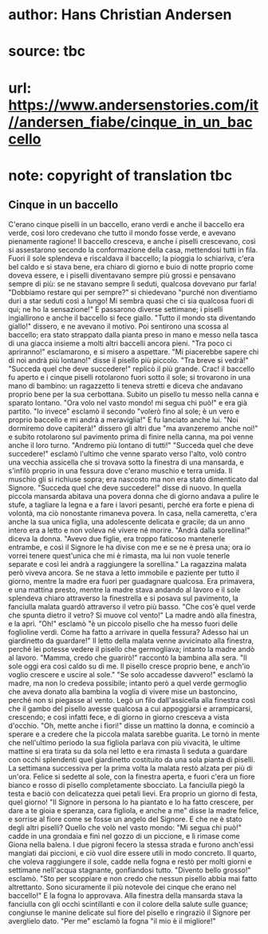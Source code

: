 # author: Hans Christian Andersen
# source: tbc
# url: https://www.andersenstories.com/it//andersen_fiabe/cinque_in_un_baccello
# note: copyright of translation tbc

## Cinque in un baccello 

C'erano cinque piselli in un baccello, erano verdi e anche il baccello
era verde, così loro credevano che tutto il mondo fosse verde, e avevano
pienamente ragione! Il baccello cresceva, e anche i piselli crescevano,
così si assestarono secondo la conformazione della casa, mettendosi
tutti in fila. Fuori il sole splendeva e riscaldava il baccello; la
pioggia lo schiariva, c'era bel caldo e si stava bene, era chiaro di
giorno e buio di notte proprio come doveva essere, e i piselli
diventavano sempre più grossi e pensavano sempre di più: se ne stavano
sempre lì seduti, qualcosa dovevano pur farla!
"Dobbiamo restare qui per sempre?" si chiedevano "purché non
diventiamo duri a star seduti così a lungo! Mi sembra quasi che ci sia
qualcosa fuori di qui; ne ho la sensazione!"
E passarono diverse settimane; i piselli ingiallirono e anche il
baccello si fece giallo. "Tutto il mondo sta diventando giallo!"
dissero, e ne avevano il motivo.
Poi sentirono una scossa al baccello; era stato strappato dalla pianta
preso in mano e messo nella tasca di una giacca insieme a molti altri
baccelli ancora pieni.
"Tra poco ci apriranno!" esclamarono, e si misero a aspettare.
"Mi piacerebbe sapere chi di noi andrà più lontano!" disse il pisello
più piccolo. "Tra breve si vedrà!"
"Succeda quel che deve succedere!" replicò il più grande.
Crac! il baccello fu aperto e i cinque piselli rotolarono fuori sotto il
sole; si trovarono in una mano di bambino: un ragazzetto li teneva
stretti e diceva che andavano proprio bene per la sua cerbottana. Subito
un pisello tu messo nella canna e sparato lontano.
"Ora volo nel vasto mondo! mi segua chi può!" e era già partito.
"Io invece" esclamò il secondo "volerò fino al sole; è un vero e
proprio baccello e mi andrà a meraviglia!"
E fu lanciato anche lui.
"Noi dormiremo dove capiterà!" dissero gli altri due "ma avanzeremo
anche noi!" e subito rotolarono sul pavimento prima di finire nella
canna, ma poi venne anche il loro turno. "Andremo più lontano di
tutti!"
"Succeda quel che deve succedere!" esclamò l'ultimo che venne sparato
verso l'alto, volò contro una vecchia assicella che si trovava sotto la
finestra di una mansarda, e s'infilò proprio in una fessura dove
c'erano muschio e terra umida. Il muschio gli si richiuse sopra; era
nascosto ma non era stato dimenticato dal Signore.
"Succeda quel che deve succedere!" disse di nuovo.
In quella piccola mansarda abitava una povera donna che di giorno andava
a pulire le stufe, a tagliare la legna e a fare i lavori pesanti, perché
era forte e piena di volontà, ma ciò nonostante rimaneva povera. In
casa, nella cameretta, c'era anche la sua unica figlia, una adolescente
delicata e gracile; da un anno intero era a letto e non voleva né vivere
né morire.
"Andrà dalla sorellina!" diceva la donna. "Avevo due figlie, era
troppo faticoso mantenerle entrambe, e così il Signore le ha divise con
me e se ne è presa una; ora io vorrei tenere quest'unica che mi è
rimasta, ma lui non vuole tenerle separate e così lei andrà a
raggiungere la sorellina."
La ragazzina malata però viveva ancora. Se ne stava a letto immobile e
paziente per tutto il giorno, mentre la madre era fuori per guadagnare
qualcosa.
Era primavera, e una mattina presto, mentre la madre stava andando al
lavoro e il sole splendeva chiaro attraverso la finestrella e si posava
sul pavimento, la fanciulla malata guardò attraverso il vetro più
basso.
"Che cos'è quel verde che spunta dietro il vetro? Si muove col
vento!"
La madre andò alla finestra, e la aprì. "Oh!" esclamò "è un piccolo
pisello che ha messo fuori delle foglioline verdi. Come ha fatto a
arrivare in quella fessura? Adesso hai un giardinetto da guardare!"
Il letto della malata venne avvicinato alla finestra, perché lei potesse
vedere il pisello che germogliava; intanto la madre andò al lavoro.
"Mamma, credo che guarirò!" raccontò la bambina alla sera. "Il sole
oggi era così caldo su di me. Il pisello cresce proprio bene, e anch'io
voglio crescere e uscire al sole."
"Se solo accadesse davvero!" esclamò la madre, ma non lo credeva
possibile; intanto però a quel verde germoglio che aveva donato alla
bambina la voglia di vivere mise un bastoncino, perché non si piegasse
al vento. Legò un filo dall'assicella alla finestra così che il gambo
del pisello avesse qualcosa a cui appoggiarsi e arrampicarsi, crescendo;
e così infatti fece, e di giorno in giorno cresceva a vista d'occhio.
"Oh, mette anche i fiori!" disse un mattino la donna, e cominciò a
sperare e a credere che la piccola malata sarebbe guarita. Le tornò in
mente che nell'ultimo periodo la sua figliola parlava con più vivacità,
le ultime mattine si era tirata su da sola nel letto e era rimasta lì
seduta a guardare con occhi splendenti quel giardinetto costituito da
una sola pianta di piselli. La settimana successiva per la prima volta
la malata restò alzata per più di un'ora. Felice si sedette al sole,
con la finestra aperta, e fuori c'era un fiore bianco e rosso di
pisello completamente sbocciato. La fanciulla piegò la testa e baciò con
delicatezza quei petali lievi. Era proprio un giorno di festa, quel
giorno!
"Il Signore in persona lo ha piantato e lo ha fatto crescere, per dare
a te gioia e speranza, cara figliola, e anche a me" disse la madre
felice, e sorrise al fiore come se fosse un angelo del Signore.
E che ne è stato degli altri piselli? Quello che volò nel vasto mondo:
"Mi segua chi può!" cadde in una grondaia e finì nel gozzo di un
piccione, e lì rimase come Giona nella balena. I due pigroni fecero la
stessa strada e furono anch'essi mangiati dai piccioni, e ciò vuol dire
essere utili in modo concreto. Il quarto, che voleva raggiungere il
sole, cadde nella fogna e restò per molti giorni e settimane nell'acqua
stagnante, gonfiandosi tutto.
"Divento bello grosso!" esclamò. "Sto per scoppiare e non credo che
nessun pisello abbia mai fatto altrettanto. Sono sicuramente il più
notevole dei cinque che erano nel baccello!"
E la fogna lo approvava.
Alla finestra della mansarda stava la fanciulla con gli occhi
scintillanti e con il colore della salute sulle guance; congiunse le
manine delicate sul fiore del pisello e ringraziò il Signore per
averglielo dato.
"Per me" esclamò la fogna "il mio è il migliore!"
